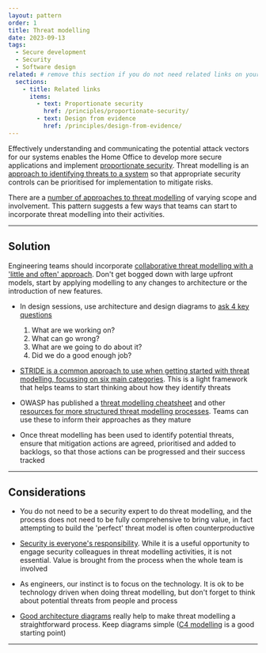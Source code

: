 ```yaml
---
layout: pattern
order: 1
title: Threat modelling
date: 2023-09-13
tags:
  - Secure development
  - Security
  - Software design
related: # remove this section if you do not need related links on your page
  sections:
    - title: Related links
      items:
        - text: Proportionate security
          href: /principles/proportionate-security/
        - text: Design from evidence
          href: /principles/design-from-evidence/
---
```


Effectively understanding and communicating the potential attack vectors for our systems enables the Home Office to develop more secure applications and implement [proportionate security](/principles/proportionate-security/). Threat modelling is an [approach to identifying threats to a system](https://owasp.org/www-community/Threat_Modeling) so that appropriate security controls can be prioritised for implementation to mitigate risks.

There are a [number of approaches to threat modelling](https://shellsharks.com/threat-modeling) of varying scope and involvement. This pattern suggests a few ways that teams can start to incorporate threat modelling into their activities.

---

## Solution

Engineering teams should incorporate [collaborative threat modelling with a 'little and often' approach](https://martinfowler.com/articles/agile-threat-modelling.html#TakeACollaborativeApproach). Don't get bogged down with large upfront models, start by applying modelling to any changes to architecture or the introduction of new features.

- In design sessions, use architecture and design diagrams to [ask 4 key questions](https://www.threatmodelingmanifesto.org/)
  
  1. What are we working on?
  2. What can go wrong?
  3. What are we going to do about it?
  4. Did we do a good enough job?

- [STRIDE is a common approach to use when getting started with threat modelling, focussing on six main categories](https://learn.microsoft.com/en-us/previous-versions/commerce-server/ee823878(v=cs.20)). This is a light framework that helps teams to start thinking about how they identify threats

- OWASP has published a [threat modelling cheatsheet](https://cheatsheetseries.owasp.org/cheatsheets/Threat_Modeling_Cheat_Sheet.html) and other [resources for more structured threat modelling processes](https://owasp.org/www-community/Threat_Modeling). Teams can use these to inform their approaches as they mature

- Once threat modelling has been used to identify potential threats, ensure that mitigation actions are agreed, prioritised and added to backlogs, so that those actions can be progressed and their success tracked

---

## Considerations

- You do not need to be a security expert to do threat modelling, and the process does not need to be fully comprehensive to bring value, in fact attempting to build the 'perfect' threat model is often counterproductive

- [Security is everyone's responsibility](principles/security-is-everyones-responsibility/). While it is a useful opportunity to engage security colleagues in threat modelling activities, it is not essential. Value is brought from the process when the whole team is involved

- As engineers, our instinct is to focus on the technology. It is ok to be technology driven when doing threat modelling, but don't forget to think about potential threats from people and process

- [Good architecture diagrams](https://www.ncsc.gov.uk/blog-post/drawing-good-architecture-diagrams) really help to make threat modelling a straightforward process. Keep diagrams simple ([C4 modelling](https://c4model.com/) is a good starting point)

---
